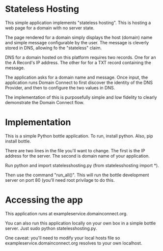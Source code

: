 # Stateless Hosting

This simple application implements "stateless hosting". This is hosting a web page for a domain with no server state.
 
The page rendered for a domain simply displays the host (domain) name and simple message configurable by the user. The message
is cleverly stored in DNS, allowing fo the "stateless" claim.

DNS for a domain hosted on this platform requires two records.  One for an the A Record's IP address. The other for for a TXT
record containing the message.

The application asks for a domain name and message. Once input, the application runs Domain Connect to first discover
the identity of the DNS Provider, and then to configure the two values in DNS.

The implementation of this is purposefully simple and low fidelity to clearly demonstrate the Domain Connect flow.

# Implementation

This is a simple Python bottle application. To run, install python. Also, pip install bottle.

There are two lines in the file you'll want to change. The first is the IP address for the server. The second is domain name of your
application.

Run python and import statelesshosting.py (from statelesshosting import *).

Then use the command "run_all()". This will run the bottle development server on port 80 (you'll need root privilage to do this.

# Accessing the app

This application runs at exampleservice.domainconnect.org.

You can also run this application locally on your own box in a simple bottle server.  Just sudo python statelesshosting.py.

One caveat: you'll need to modify your local hosts file so exampleservice.domainconnect.org resolves to your own localhost.



